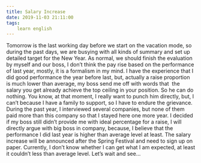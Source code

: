 ```yaml
---
title: Salary Increase
date: 2019-11-03 21:11:00
tags:
    learn english
---
```



Tomorrow is the last working day before we start on
the vacation mode, so during the past days, we are busying with all kinds of
summary and set up detailed target for the New Year. As normal, we should
finish the evaluation by myself and our boss, I don’t think the pay rise based
on the performance of last year, mostly, it is a formalism in my mind. I have
the experience that I did good performance the year before last, but, actually
a raise proportion is much lower than average, my boss send me off with words that
 the salary you get already achieve the
top ceiling in your position. So he can do nothing. You know, at that moment, I
really want to punch him directly, but, I can’t because I have a family to
support, so I have to endure the grievance. During the past year, I interviewed
several companies, but none of them paid more than this company so that I stayed
here one more year. I decided if my boss still didn’t provide me with ideal
percentage for a raise, I will directly argue with big boss in company,
because, I believe that the performance I did last year is higher than average
level at least. The salary increase will be announced after the Spring Festival
and need to sign up on paper. Currently, I don’t know whether I can get what I am
expected, at least it couldn’t less than average level. Let’s wait and see…

